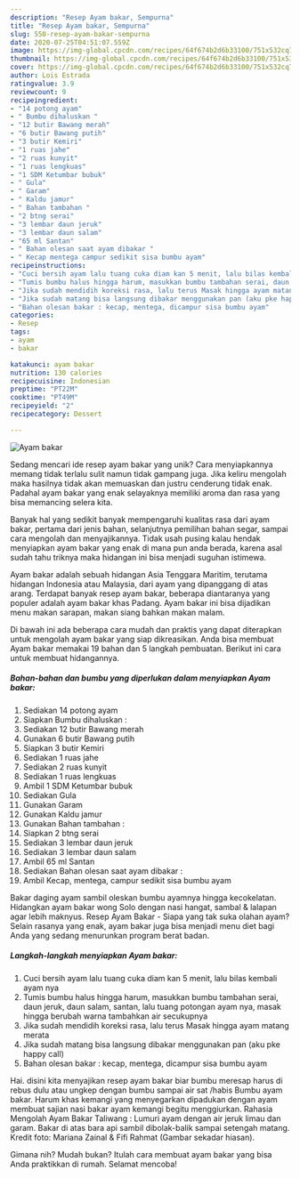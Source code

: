 ```yaml
---
description: "Resep Ayam bakar, Sempurna"
title: "Resep Ayam bakar, Sempurna"
slug: 550-resep-ayam-bakar-sempurna
date: 2020-07-25T04:51:07.559Z
image: https://img-global.cpcdn.com/recipes/64f674b2d6b33100/751x532cq70/ayam-bakar-foto-resep-utama.jpg
thumbnail: https://img-global.cpcdn.com/recipes/64f674b2d6b33100/751x532cq70/ayam-bakar-foto-resep-utama.jpg
cover: https://img-global.cpcdn.com/recipes/64f674b2d6b33100/751x532cq70/ayam-bakar-foto-resep-utama.jpg
author: Lois Estrada
ratingvalue: 3.9
reviewcount: 9
recipeingredient:
- "14 potong ayam"
- " Bumbu dihaluskan "
- "12 butir Bawang merah"
- "6 butir Bawang putih"
- "3 butir Kemiri"
- "1 ruas jahe"
- "2 ruas kunyit"
- "1 ruas lengkuas"
- "1 SDM Ketumbar bubuk"
- " Gula"
- " Garam"
- " Kaldu jamur"
- " Bahan tambahan "
- "2 btng serai"
- "3 lembar daun jeruk"
- "3 lembar daun salam"
- "65 ml Santan"
- " Bahan olesan saat ayam dibakar "
- " Kecap mentega campur sedikit sisa bumbu ayam"
recipeinstructions:
- "Cuci bersih ayam lalu tuang cuka diam kan 5 menit, lalu bilas kembali ayam nya"
- "Tumis bumbu halus hingga harum, masukkan bumbu tambahan serai, daun jeruk, daun salam, santan, lalu tuang potongan ayam nya, masak hingga berubah warna tambahkan air secukupnya"
- "Jika sudah mendidih koreksi rasa, lalu terus Masak hingga ayam matang merata"
- "Jika sudah matang bisa langsung dibakar menggunakan pan (aku pke happy call)"
- "Bahan olesan bakar : kecap, mentega, dicampur sisa bumbu ayam"
categories:
- Resep
tags:
- ayam
- bakar

katakunci: ayam bakar 
nutrition: 130 calories
recipecuisine: Indonesian
preptime: "PT22M"
cooktime: "PT49M"
recipeyield: "2"
recipecategory: Dessert

---
```



![Ayam bakar](https://img-global.cpcdn.com/recipes/64f674b2d6b33100/751x532cq70/ayam-bakar-foto-resep-utama.jpg)

Sedang mencari ide resep ayam bakar yang unik? Cara menyiapkannya memang tidak terlalu sulit namun tidak gampang juga. Jika keliru mengolah maka hasilnya tidak akan memuaskan dan justru cenderung tidak enak. Padahal ayam bakar yang enak selayaknya memiliki aroma dan rasa yang bisa memancing selera kita.

Banyak hal yang sedikit banyak mempengaruhi kualitas rasa dari ayam bakar, pertama dari jenis bahan, selanjutnya pemilihan bahan segar, sampai cara mengolah dan menyajikannya. Tidak usah pusing kalau hendak menyiapkan ayam bakar yang enak di mana pun anda berada, karena asal sudah tahu triknya maka hidangan ini bisa menjadi suguhan istimewa.

Ayam bakar adalah sebuah hidangan Asia Tenggara Maritim, terutama hidangan Indonesia atau Malaysia, dari ayam yang dipanggang di atas arang. Terdapat banyak resep ayam bakar, beberapa diantaranya yang populer adalah ayam bakar khas Padang. Ayam bakar ini bisa dijadikan menu makan sarapan, makan siang bahkan makan malam.


Di bawah ini ada beberapa cara mudah dan praktis yang dapat diterapkan untuk mengolah ayam bakar yang siap dikreasikan. Anda bisa membuat Ayam bakar memakai 19 bahan dan 5 langkah pembuatan. Berikut ini cara untuk membuat hidangannya.

<!--inarticleads1-->

##### Bahan-bahan dan bumbu yang diperlukan dalam menyiapkan Ayam bakar:

1. Sediakan 14 potong ayam
1. Siapkan  Bumbu dihaluskan :
1. Sediakan 12 butir Bawang merah
1. Gunakan 6 butir Bawang putih
1. Siapkan 3 butir Kemiri
1. Sediakan 1 ruas jahe
1. Sediakan 2 ruas kunyit
1. Sediakan 1 ruas lengkuas
1. Ambil 1 SDM Ketumbar bubuk
1. Sediakan  Gula
1. Gunakan  Garam
1. Gunakan  Kaldu jamur
1. Gunakan  Bahan tambahan :
1. Siapkan 2 btng serai
1. Sediakan 3 lembar daun jeruk
1. Sediakan 3 lembar daun salam
1. Ambil 65 ml Santan
1. Sediakan  Bahan olesan saat ayam dibakar :
1. Ambil  Kecap, mentega, campur sedikit sisa bumbu ayam


Bakar daging ayam sambil oleskan bumbu ayamnya hingga kecokelatan. Hidangkan ayam bakar wong Solo dengan nasi hangat, sambal &amp; lalapan agar lebih maknyus. Resep Ayam Bakar - Siapa yang tak suka olahan ayam? Selain rasanya yang enak, ayam bakar juga bisa menjadi menu diet bagi Anda yang sedang menurunkan program berat badan. 

<!--inarticleads2-->

##### Langkah-langkah menyiapkan Ayam bakar:

1. Cuci bersih ayam lalu tuang cuka diam kan 5 menit, lalu bilas kembali ayam nya
1. Tumis bumbu halus hingga harum, masukkan bumbu tambahan serai, daun jeruk, daun salam, santan, lalu tuang potongan ayam nya, masak hingga berubah warna tambahkan air secukupnya
1. Jika sudah mendidih koreksi rasa, lalu terus Masak hingga ayam matang merata
1. Jika sudah matang bisa langsung dibakar menggunakan pan (aku pke happy call)
1. Bahan olesan bakar : kecap, mentega, dicampur sisa bumbu ayam


Hai. disini kita menyajikan resep ayam bakar biar bumbu meresap harus di rebus dulu atau ungkep dengan bumbu sampai air sat /habis Bumbu ayam bakar. Harum khas kemangi yang menyegarkan dipadukan dengan ayam membuat sajian nasi bakar ayam kemangi begitu menggiurkan. Rahasia Mengolah Ayam Bakar Taliwang : Lumuri ayam dengan air jeruk limau dan garam. Bakar di atas bara api sambil dibolak-balik sampai setengah matang. Kredit foto: Mariana Zainal‎ &amp; Fifi Rahmat (Gambar sekadar hiasan). 

Gimana nih? Mudah bukan? Itulah cara membuat ayam bakar yang bisa Anda praktikkan di rumah. Selamat mencoba!
